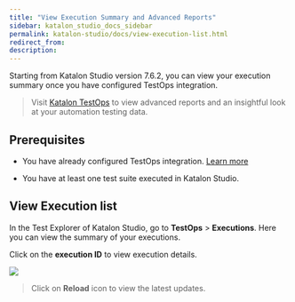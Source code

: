```yaml
---
title: "View Execution Summary and Advanced Reports"
sidebar: katalon_studio_docs_sidebar
permalink: katalon-studio/docs/view-execution-list.html
redirect_from:
description:
---
```

Starting from Katalon Studio version 7.6.2, you can view your execution summary once you have configured TestOps integration.

> Visit [Katalon TestOps](https://wwww.analytics.katalon.com) to view advanced reports and  an insightful look at your automation testing data.

## Prerequisites

- You have already configured TestOps integration. [Learn more](https://docs.katalon.com/katalon-studio/docs/katalon-analytics-beta-integration.html)

- You have at least one test suite executed in Katalon Studio.


## View Execution list

In the Test Explorer of Katalon Studio, go to **TestOps** > **Executions**. Here you can view the summary of your executions. 

Click on the **execution ID** to view execution details.

![](https://github.com/katalon-studio/docs-images/raw/master/katalon-studio/docs/view-execution-list/execution-list.png)

> Click on **Reload** icon to view the latest updates.



